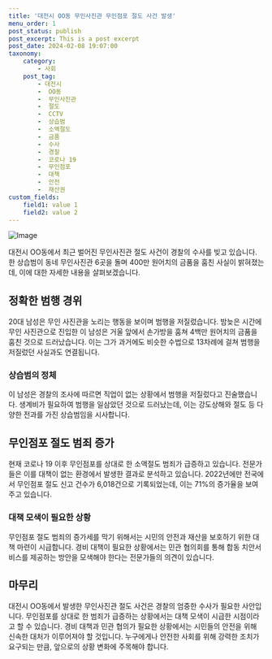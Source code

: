 ```yaml
---
title: '대전시 OO동 무인사진관 무인점포 절도 사건 발생'
menu_order: 1
post_status: publish
post_excerpt: This is a post excerpt
post_date: 2024-02-08 19:07:00
taxonomy:
    category:
        - 사회
    post_tag:
        - 대전시
        -  OO동
        -  무인사진관
        -  절도
        -  CCTV
        -  상습범
        -  소액절도
        -  금품
        -  수사
        -  경찰
        -  코로나 19
        -  무인점포
        -  대책
        -  안전
        -  재산권
custom_fields:
    field1: value 1
    field2: value 2
---
```


![Image](https://imgnews.pstatic.net/image/056/2024/02/08/0011658877_001_20240208155821725.jpg?type=w647)

대전시 OO동에서 최근 벌어진 무인사진관 절도 사건이 경찰의 수사를 빚고 있습니다. 한 상습범이 동네 무인사진관 6곳을 돌며 400만 원어치의 금품을 훔친 사실이 밝혀졌는데, 이에 대한 자세한 내용을 살펴보겠습니다.
## 정확한 범행 경위
20대 남성은 무인 사진관을 노리는 행동을 보이며 범행을 저질렀습니다. 밤늦은 시간에 무인 사진관으로 진입한 이 남성은 거울 앞에서 손가방을 훔쳐 4백만 원어치의 금품을 훔친 것으로 드러났습니다. 이는 그가 과거에도 비슷한 수법으로 13차례에 걸쳐 범행을 저질렀던 사실과도 연결됩니다.
### 상습범의 정체
이 남성은 경찰의 조사에 따르면 직업이 없는 상황에서 범행을 저질렀다고 진술했습니다. 생계비가 필요하여 범행을 일삼았던 것으로 드러났는데, 이는 강도상해와 절도 등 다양한 전과를 가진 상습범임을 시사합니다.
## 무인점포 절도 범죄 증가
현재 코로나 19 이후 무인점포를 상대로 한 소액절도 범죄가 급증하고 있습니다. 전문가들은 이를 대책이 없는 환경에서 발생한 결과로 분석하고 있습니다. 2022년에만 전국에서 무인점포 절도 신고 건수가 6,018건으로 기록되었는데, 이는 71%의 증가율을 보여주고 있습니다.
### 대책 모색이 필요한 상황
무인점포 절도 범죄의 증가세를 막기 위해서는 시민의 안전과 재산을 보호하기 위한 대책 마련이 시급합니다. 경비 대책이 필요한 상황에서는 민관 협의회를 통해 합동 치안서비스를 제공하는 방안을 모색해야 한다는 전문가들의 의견이 있습니다.
## 마무리
대전시 OO동에서 발생한 무인사진관 절도 사건은 경찰의 엄중한 수사가 필요한 사안입니다. 무인점포를 상대로 한 범죄가 급증하는 상황에서는 대책 모색이 시급한 시점이라고 할 수 있습니다. 경비 대책과 민관 협의가 필요한 상황에서는 시민들의 안전을 위해 신속한 대처가 이루어져야 할 것입니다. 누구에게나 안전한 사회를 위해 강력한 조치가 요구되는 만큼, 앞으로의 상황 변화에 주목해야 합니다.
